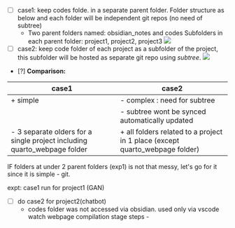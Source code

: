 - [ ] case1: keep codes folde.  in a separate parent folder. Folder structure as below and each folder will be independent git repos (no need of subtree)
	- Two parent folders named: obsidian_notes and codes
Subfolders in each parent folder: project1, project2, project3
![](images/Questions%20or%20thoughts?%2010Aug24_03-17.excalidraw)
- [ ] case2: keep code folder of each project as a subfolder of the project, this subfolder will be hosted as separate git repo using *subtree*.
![](images/Questions%20or%20thoughts?%2010Aug24_03-28.excalidraw)
- [?] **Comparison:**

| case1                                                                    | case2                                                                        |
| ------------------------------------------------------------------------ | ---------------------------------------------------------------------------- |
| + simple                                                                 | - complex : need for subtree                                                 |
|                                                                          | - subtree wont be synced automatically updated                               |
| - 3 separate olders for a single project including quarto_webpage folder | + all folders related to a project in 1 place (except quarto_webpage folder) |
IF folders at under 2 parent folders (exp1) is not that messy, let's go for it since it is simple - git.

expt: case1 run for project1 (GAN)
- [ ] do case2 for project2(chatbot)
	- codes folder was not accessed via obsidian. used only via vscode 
	watch webpage compilation stage steps - 